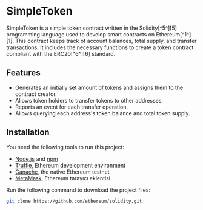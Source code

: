 # SimpleToken

SimpleToken is a simple token contract written in the Solidity[^5^][5] programming language used to develop smart contracts on Ethereum[^1^][1]. This contract keeps track of account balances, total supply, and transfer transactions. It includes the necessary functions to create a token contract compliant with the ERC20[^6^][6] standard.

## Features

- Generates an initially set amount of tokens and assigns them to the contract creator.
- Allows token holders to transfer tokens to other addresses.
- Reports an event for each transfer operation.
- Allows querying each address's token balance and total token supply.

## Installation

You need the following tools to run this project:

- [Node.js](https://desktop.github.com) and [npm](https://docs.github.com/articles/about-issue-and-pull-request-templates)
- [Truffle](https://github.com/ethereum/solidity/raw/develop/README.md), Ethereum development environment
- [Ganache](https://bing.com/search?q=), the native Ethereum testnet
- [MetaMask](https://camo.githubusercontent.com/5c2e067532f1b0d1f1a42e3b122a6b7645da3155a2feb99c452791d6c28cc3ad/68747470733a2f2f696d672e736869656c64732e696f2f62616467652f4d61747269782532302d636861742d627269676874677265656e3f7374796c653d706c6173746963266c6f676f3d6d6174726978), Ethereum tarayıcı eklentisi

Run the following command to download the project files:

```bash
git clone https://github.com/ethereum/solidity.git
